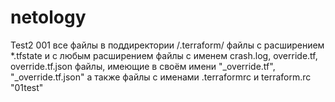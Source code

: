 # netology
Test2
001
все файлы в поддиректории /.terraform/ файлы с расширением *.tfstate и с любым расширением файлы с именем crash.log, override.tf, override.tf.json файлы, имеющие в своём имени "_override.tf", "_override.tf.json" а также файлы с именами .terraformrc и terraform.rc
"01test" 
